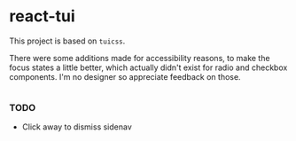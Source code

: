 # react-tui

This project is based on `tuicss`.

There were some additions made for accessibility reasons, to make the focus states a little better, which actually didn't exist for radio and checkbox components. I'm no designer so appreciate feedback on those.

```html

```

### TODO
- Click away to dismiss sidenav